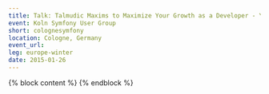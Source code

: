 ```yaml
---
title: Talk: Talmudic Maxims to Maximize Your Growth as a Developer - Yitzchok Willroth
event: Koln Symfony User Group
short: colognesymfony
location: Cologne, Germany
event_url: 
leg: europe-winter
date: 2015-01-26
---
```

{% block content %}
{% endblock %}